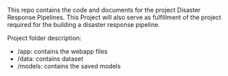 This repo contains the code and documents for the project Disaster Response Pipelines.
This Project will also serve as fulfillment of the project required for the building a disaster response pipeline.

Project folder description:
* /app: contains the webapp files
* /data: contains dataset
* /models: contains the saved models 






